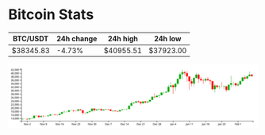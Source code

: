 # Bitcoin Stats

BTC/USDT|24h change|24h high|24h low|
|---|---|---|---|
|$38345.83|-4.73%|$40955.51|$37923.00|

<img src="./chart.svg">

